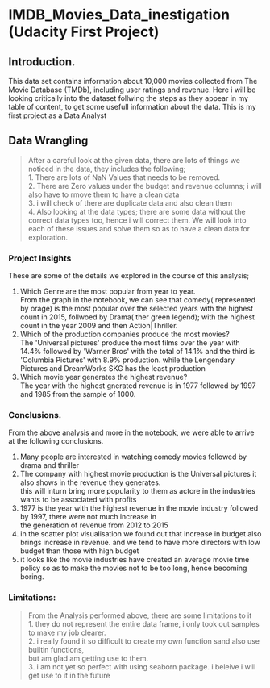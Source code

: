 # IMDB_Movies_Data_inestigation (Udacity First Project)  

## Introduction.  
This data set contains information about 10,000 movies collected from The Movie Database (TMDb), including user ratings and revenue. Here i will be looking critically into the dataset follwing the steps as they appear in my table of content,  to get some usefull information about the data. This is my first project as a Data Analyst 

## Data Wrangling  
>After a careful look at the given data, there are lots of things we noticed in the data, they includes the following;  
            1. There are lots of NaN Values that needs to be removed.  
            2. There are Zero values under the budget and revenue columns; i will also have to rmove them to have a clean data  
            3. i will check of there are duplicate data and also clean them  
            4. Also looking at the data types; there are some data without the correct data types too, hence i will correct them.
         We will look into each of these issues and solve them so as to have a clean data for exploration.  
         
### Project Insights  
These are some of the details we explored in the course of this analysis;  
  1. Which Genre are the most popular from year to year.  
     From the graph in the notebook, we can see that comedy( represented by orage) is the most popular over the selected years with the highest count in 2015, follwoed by Drama( ther green legend); with the highest count in the year 2009 and then Action|Thriller.  
  2. Which of the production companies produce the most movies?  
     The 'Universal pictures' produce the most films over the year with 14.4% followed by 'Warner Bros' with the total of 14.1% and the third is 'Columbia Pictures' with 8.9% production. while the Lengendary Pictures and DreamWorks SKG has the least production
  3. Which movie year generates the highest revenue?  
     The year with the highest gnerated revenue is in 1977 followed by 1997 and 1985 from the sample of 1000.  
     
### Conclusions.
From the above analysis and more in the notebook, we were able to arrive at the following conclusions.
1. Many people are interested in watching comedy movies followed by drama and thriller  
2. The company with highest movie production is the Universal pictures it also shows in the revenue they generates.  
    this will inturn bring more popularity to them as actore in the industries wants to be associated with profits  
3. 1977 is the year with the highest revenue in the movie industry followed by 1997, there were not much increase in  
    the generation of revenue from 2012 to 2015  
4. in the scatter plot visualisation we found out that increase in budget also brings increase in revenue. and we tend to have more directors with low budget than those with high budget  
5. it looks like the movie industries have created an average movie time policy so as to make the movies not to be too long, hence becoming boring.  
     
### Limitations:  
> From the Analysis performed above, there are some limitations to it  
    1. they do not represent the entire data frame, i only took out samples to make my job clearer.  
    2. i really found it so difficult to create my own function sand also use builtin functions,  
       but am glad am getting use to them.  
    3. i am not yet so perfect with using seaborn package. i beleive i will get use to it in the future
    
